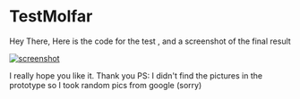 # TestMolfar
Hey There,
Here is the code for the test , and a screenshot of the final result

<a href="https://ibb.co/TttTqbJ"><img src="https://i.ibb.co/pddPrRN/screenshot.png" alt="screenshot" border="0" /></a>

I really hope you like it. Thank you
PS: I didn't find the pictures in the prototype so I took random  pics from google (sorry)
